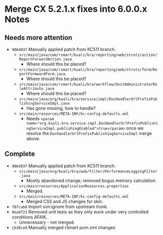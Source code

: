 Merge CX 5.2.1.x fixes into 6.0.0.x Notes
=========================================

Needs more attention
--------------------
* `986403f` Manually applied patch from KC511 branch.
  * `src/main/java/com/rsmart/kuali/kra/reporting/web/struts/action/ReportForwardAction.java`
    * Where should this be placed?
  * `src/main/java/com/rsmart/kuali/kra/reporting/web/struts/form/ReportFormwardForm.java`
    * Where should this be placed?
  * `src/main/java/com/rsmart/kuali/kra/workflow/UnitAdministratorRoleAttribute.java`
    * Where should this be placed?
  * `src/main/java/org/kuali/kra/service/impl/DocHandlerUrlPrefixPublishingServiceImpl.java`
    * Has gone missing, how to handle?
  * `src/main/resources/META-INF/kc-config-defaults.xml`
    * Needs `<param name="org.kuali.kra.service.impl.DocHandlerUrlPrefixPublishingServiceImpl.publishingEnabled">true</param>` once we resolve the `DocHandlerUrlPrefixPublishingServiceImpl` merge above.


Complete
--------

* `986403f` Manually applied patch from KC511 branch.
  * `src/main/java/org/kuali/kra/web/filter/PerformanceLoggingFilter.java`
    * Mostly abandoned change; removed bogus memory calculation.
  * `src/main/resources/ApplicationResources.properties`
    * Merged.
  * `src/main/resources/META-INF/kc-config-defaults.xml`
    * Merged CSS and JS changes for skin.
* `787cab6` Import svn:ignore from upstream trunk.
* `9ea9f23` Removed unit tests as they only work under very controlled conditions AFAIK.
  * Unnecessary - not merged.
* `cb38ce9` Manually merged rSmart pom.xml changes
